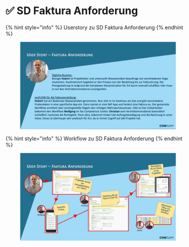 # ✅ SD Faktura Anforderung

{% hint style="info" %}
Userstory zu SD Faktura Anforderung
{% endhint %}

<figure><img src="../../.gitbook/assets/Folie7.png" alt=""><figcaption></figcaption></figure>

{% hint style="info" %}
Workflow zu SD Faktura Anforderung
{% endhint %}

<figure><img src="../../.gitbook/assets/Folie8 (2).png" alt=""><figcaption></figcaption></figure>

